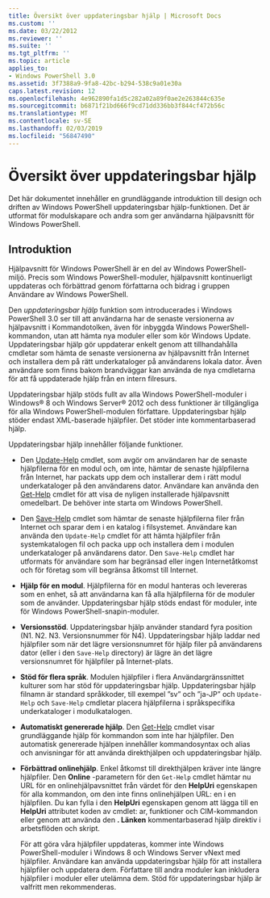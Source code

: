 ```yaml
---
title: Översikt över uppdateringsbar hjälp | Microsoft Docs
ms.custom: ''
ms.date: 03/22/2012
ms.reviewer: ''
ms.suite: ''
ms.tgt_pltfrm: ''
ms.topic: article
applies_to:
- Windows PowerShell 3.0
ms.assetid: 3f7388a9-9fa8-42bc-b294-538c9a01e30a
caps.latest.revision: 12
ms.openlocfilehash: 4e962890fa1d5c282a02a89f0ae2e263844c635e
ms.sourcegitcommit: b6871f21bd666f9cd71dd336bb3f844cf472b56c
ms.translationtype: MT
ms.contentlocale: sv-SE
ms.lasthandoff: 02/03/2019
ms.locfileid: "56847490"
---
```

# <a name="updatable-help-overview"></a>Översikt över uppdateringsbar hjälp

Det här dokumentet innehåller en grundläggande introduktion till design och driften av Windows PowerShell uppdateringsbar hjälp-funktionen. Det är utformat för modulskapare och andra som ger användarna hjälpavsnitt för Windows PowerShell.

## <a name="introduction"></a>Introduktion

Hjälpavsnitt för Windows PowerShell är en del av Windows PowerShell-miljö. Precis som Windows PowerShell-moduler, hjälpavsnitt kontinuerligt uppdateras och förbättrad genom författarna och bidrag i gruppen Användare av Windows PowerShell.

Den *uppdateringsbar hjälp* funktion som introducerades i Windows PowerShell 3.0 ser till att användarna har de senaste versionerna av hjälpavsnitt i Kommandotolken, även för inbyggda Windows PowerShell-kommandon, utan att hämta nya moduler eller som kör Windows Update. Uppdateringsbar hjälp gör uppdaterar enkelt genom att tillhandahålla cmdletar som hämta de senaste versionerna av hjälpavsnitt från Internet och installera dem på rätt underkataloger på användarens lokala dator. Även användare som finns bakom brandväggar kan använda de nya cmdletarna för att få uppdaterade hjälp från en intern filresurs.

Uppdateringsbar hjälp stöds fullt av alla Windows PowerShell-moduler i Windows® 8 och Windows Server® 2012 och dess funktioner är tillgängliga för alla Windows PowerShell-modulen författare. Uppdateringsbar hjälp stöder endast XML-baserade hjälpfiler. Det stöder inte kommentarbaserad hjälp.

Uppdateringsbar hjälp innehåller följande funktioner.

- Den [Update-Help](/powershell/module/Microsoft.PowerShell.Core/Update-Help) cmdlet, som avgör om användaren har de senaste hjälpfilerna för en modul och, om inte, hämtar de senaste hjälpfilerna från Internet, har packats upp dem och installerar dem i rätt modul underkataloger på den användarens dator. Användare kan använda den [Get-Help](/powershell/module/Microsoft.PowerShell.Core/Update-Help) cmdlet för att visa de nyligen installerade hjälpavsnitt omedelbart. De behöver inte starta om Windows PowerShell.

- Den [Save-Help](/powershell/module/Microsoft.PowerShell.Core/Save-Help) cmdlet som hämtar de senaste hjälpfilerna filer från Internet och sparar dem i en katalog i filsystemet. Användare kan använda den `Update-Help` cmdlet för att hämta hjälpfiler från systemkatalogen fil och packa upp och installera dem i modulen underkataloger på användarens dator. Den `Save-Help` cmdlet har utformats för användare som har begränsad eller ingen Internetåtkomst och för företag som vill begränsa åtkomst till Internet.

- **Hjälp för en modul**. Hjälpfilerna för en modul hanteras och levereras som en enhet, så att användarna kan få alla hjälpfilerna för de moduler som de använder. Uppdateringsbar hjälp stöds endast för moduler, inte för Windows PowerShell-snapin-moduler.

- **Versionsstöd**. Uppdateringsbar hjälp använder standard fyra position (N1. N2. N3. Versionsnummer för N4). Uppdateringsbar hjälp laddar ned hjälpfiler som när det lägre versionsnumret för hjälp filer på användarens dator (eller i den `Save-Help` directory) är lägre än det lägre versionsnumret för hjälpfiler på Internet-plats.

- **Stöd för flera språk**. Modulen hjälpfiler i flera Användargränssnittet kulturer som har stöd för uppdateringsbar hjälp. Uppdateringsbar hjälp filnamn är standard språkkoder, till exempel ”sv” och ”ja-JP” och `Update-Help` och `Save-Help` cmdletar placera hjälpfilerna i språkspecifika underkataloger i modulkatalogen.

- **Automatiskt genererade hjälp**. Den [Get-Help](/powershell/module/Microsoft.PowerShell.Core/Get-Help) cmdlet visar grundläggande hjälp för kommandon som inte har hjälpfiler. Den automatisk genererade hjälpen innehåller kommandosyntax och alias och anvisningar för att använda direkthjälpen och uppdateringsbar hjälp.

- **Förbättrad onlinehjälp**. Enkel åtkomst till direkthjälpen kräver inte längre hjälpfiler. Den **Online** -parametern för den `Get-Help` cmdlet hämtar nu URL för en onlinehjälpavsnittet från värdet för den **HelpUri** egenskapen för alla kommandon, om den inte finns onlinehjälpen URL: en i en hjälpfilen. Du kan fylla i den **HelpUri** egenskapen genom att lägga till en **HelpUri** attributet koden av cmdlet: ar, funktioner och CIM-kommandon eller genom att använda den **. Länken** kommentarbaserad hjälp direktiv i arbetsflöden och skript.

  För att göra våra hjälpfiler uppdateras, kommer inte Windows PowerShell-moduler i Windows 8 och Windows Server vNext med hjälpfiler. Användare kan använda uppdateringsbar hjälp för att installera hjälpfiler och uppdatera dem. Författare till andra moduler kan inkludera hjälpfiler i moduler eller utelämna dem. Stöd för uppdateringsbar hjälp är valfritt men rekommenderas.
